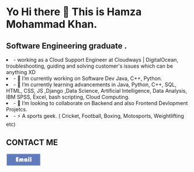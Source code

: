 <h1>
Yo Hi there 👋 This is Hamza Mohammad Khan.
</h1>

<h2> Software Engineering graduate . </h2>

<li> - working as a Cloud Support Engineer at Cloudways | DigitalOcean, troubleshooting, guiding and solving customer's issues which can be anything XD </li>
<li> - 🔭 I’m currently working on Software Dev Java, C++, Python. </li>
<div class="text-align:center">
<li> - 🌱 I’m currently learning advancements in Java, Python, C++, SQL, HTML, CSS, JS ,Django ,Data Science, Artificial Intelligence, Data Analysis, IBM SPSS, Excel, bash scripting, Cloud Computing.</li>
</div>
<li> - 👯 I’m looking to collaborate on Backend and also Frontend Devlopment Projetcs.</li>
<li> - ⚡ A sports geek. ( Cricket, Football, Boxing, Motosports, Weightlifting etc)  </li>
<p>
<h2>CONTACT ME</h2>
  <a href="mailto:hamzamohammadkhan@gmail.com" target="_blank"><img src="https://github.com/HamzaMohammadKhan/HamzaMohammadKhan/blob/main/logo.png"></a>
</p>

